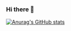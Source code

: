 ### Hi there 👋

<!--
**chenxz21/chenxz21** is a ✨ _special_ ✨ repository because its `README.md` (this file) appears on your GitHub profile.

Here are some ideas to get you started:

- 🌱 I’m currently learning ...
-->
[![Anurag's GitHub stats](https://github-readme-stats.vercel.app/api?chenxz21=anuraghazra)](https://github.com/anuraghazra/github-readme-stats)
